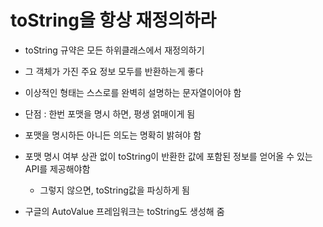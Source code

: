 # toString을 항상 재정의하라
- toString 규약은 모든 하위클래스에서 재정의하기
- 그 객체가 가진 주요 정보 모두를 반환하는게 좋다
- 이상적인 형태는 스스로를 완벽히 설명하는 문자열이어야 함

- 단점 : 한번 포맷을 명시 하면, 평생 얽매이게 됨

- 포맷을 명시하든 아니든 의도는 명확히 밝혀야 함
- 포맷 명시 여부 상관 없이 toString이 반환한 값에 포함된 정보를 얻어올 수 있는 API를 제공해야함
  - 그렇지 않으면, toString값을 파싱하게 됨
- 구글의 AutoValue 프레임워크는 toString도 생성해 줌
